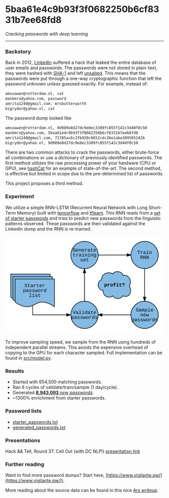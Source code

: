# 5baa61e4c9b93f3f0682250b6cf8331b7ee68fd8
_Cracking passwords with deep learning_

--------------------------------------------------------------------
 
### Backstory

Back in 2012, [LinkedIn](https://www.linkedin.com/) suffered a hack that leaked the entire database of user emails and passwords.
The passwords were not stored in plain-text, they were hashed with [SHA-1](https://en.wikipedia.org/wiki/SHA-1) and left [unsalted](https://en.wikipedia.org/wiki/Salt_(cryptography)).
This means that the passwords were put through a one-way cryptographic function that left the password unknown unless guessed exactly.
For example, instead of:

    amsoawen@rotterdam.nl, cat
    mankmrx@yahoo.com, password
    amrita1240@gmail.com, mrsbutterworth
    bigryder@yahoo.nl, cat

The password dump looked like
  
    amsoawen@rotterdam.nl, 9d989e8d27dc9e0ec3389fc855f142c3d40f0c50
    mankmrx@yahoo.com, 5baa61e4c9b93f3f0682250b6cf8331b7ee68fd8
    amrita1240@gmail.com, 71785ac6c2fb928c0652cdc26e1aba389565242b
    bigryder@yahoo.nl, 9d989e8d27dc9e0ec3389fc855f142c3d40f0c50

There are two common attacks to crack the passwords, either brute-force all combinations or use a dictionary of previously identified passwords.
The first method utilizes the raw processing power of your hardware (CPU or GPU), see [hashCat](https://github.com/hashcat/hashcat) for an example of state-of-the-art.
The second method, is effective but limited in scope due to the pre-determined list of passwords.

This project proposes a third method.

### Experiment

We utilize a simple RNN-LSTM (Recurrent Neural Network with Long Short-Term Memory) built with [tensorflow](https://github.com/tensorflow/tensorflow) and [tflearn](https://github.com/tflearn/tflearn).
This RNN reads from a [set of starter passwords](starter_passwords.txt) and tries to predict new passwords from the linguistic patterns observed.
These passwords are then validated against the LinkedIn dump and the RNN is re-trained.

![](images/flowchart.svg)

To improve sampling speed, we sample from the RNN using hundreds of independent parallel streams.
This avoids the expensive overhead of copying to the GPU for each character sampled.
Full implementation can be found in [src/model.py](src/model.py).

### Results

+ Started with 654,500 matching passwords.
+ Ran 6 cycles of validate/train/sample (1 day/cycle).
+ Generated [**8,943,093** _new passwords_](generated_passwords.txt).
+ ~1300% enrichment from starter passwords.

### Password lists

+ [starter_passwords.txt](starter_passwords.txt)
+ [generated_passwords.txt](generated_passwords.txt)

### Presentations

Hack && Tell, Round 37: Cell Out (with DC NLP!) [presentation link](http://thoppe.github.io/5baa61e4c9b93f3f0682250b6cf8331b7ee68fd8/HnT_pres.html)

### Further reading

Want to find more password dumps? Start here, [https://www.vigilante.pw/](https://www.vigilante.pw/]).

More reading about the source data can be found in this nice [Ars writeup](http://arstechnica.com/security/2016/06/how-linkedins-password-sloppiness-hurts-us-all/).
